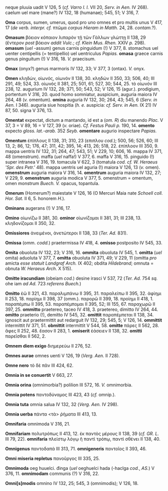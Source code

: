 neque pluuia uadit V 126, 5 (*cf. Varro l. l.* VII 20, *Serv. in Aen.*
IV 268). caelum uel mare (mane?) IV 132, 18 (humanae); 545, 51; V 316,
7.

**Oma** corpus, sumen, umerus, quod pro uno omnes et pro multis unus V
417, 17 (*de verb. interpr. cf.* πτῶμα *corpus Hieram in Matth.* 24, 28.
*contam.*?).

**Omasum** βόειον κόπαιον λιπαρὸν τῇ τῶν Γάλλων γλώττῃ II 138, 29
(ἔντερον *post* βόειον *addit Vulc.*; *cf. Klein Mus. Rhen.* XXIV *p.*
298). **omasum** (*uel* -assum) genus carnis pinguidum (!) V 377, 8.
stomachus uel uenter centipellis (= tentipellio) uel uentriculus
*Papias.* **omasa** graece carnis genus pinguitum (!) V 316, 18. *V.*
praecisum.

**Omax** (onyx?) genus marmoris IV 132, 33; V 377, 3 (ontax). *V.* onyx.

**Omen** κληδών, οἰωνός, οἰωνόν II 138, 30. κληδών II 350, 33; 506, 40;
III 291, 49; 524, 33. οἰωνός II 381, 25; 501, 61; 527, 30; 544, 25. τὸ
οἰωνόν III 238, 12. augurium IV 132, 28; 371, 50; 543, 52; V 126, 15
(agur.). prodigium, portentum V 316, 20. quod homo somniatur, auspicium,
auguria maiora IV 264, 48 (*v.* omentum). **omina** auguria IV 132, 30;
264, 43; 545, 6 (*Serv. in Aen.* I 346). auguria siue hospitia (*h.
e.* auspicia: *cf. Serv. in Aen.* IX 21) IV 87, 50. signa V 376, 13.

**Omentat** expectat, dictum a mantando, id est a (*om. R*) diu
manendo *Plac.* V 37, 3 = V 89, 16 = V 127, 39 (*v.* oriae). *Cf. Festus
Pauli p.* 190, 14. **omento** expecto *gloss. lat.-arab.* 352 *Seyb.*
**omentare** augurio inspectare *Papias.*

**Omentum** ἐπίπλους II 138, 31; 310, 23 (επιπλου *cod.*); 500, 56; 526,
60; III 13, 2; 86, 12; 176, 47; 311, 42; 395, 14; 413, 26; 518, 22.
ἐπίπλοον III 350, 9. mappa uentris IV 132, 31; 264, 47; 543, 51; V 229,
10; 606, 16. mappa IV 371, 48 (omenstrum). maffa (*uel* naffa!) V 377,
6. maffa V 316, 15. pinguido (!) super intranea V 316, 19. tomacula V
622, 3 (tomatula *cod. cf. W. Heraeus 'Spr. des Petr.'* 48). mappa
uentris uel aguria (!) maiora V 126, 13 (*v.* omen). **omenstrum**
auguria maiora V 316, 14. **omentrum** auguria maiora IV 132, 27; V 229,
9. **omenstrum** auguria modica V 377, 5. omenstrum = omentum, omen
monstrum *Buech. V.* opacus, topantula.

**Omerum** (Homerum?) maiestate V 126, 16 (O Mercuri Maia nate *Schoell
coll. Hor. Sat.* II 6, 5. honorem *H.*).

**Ominans** augerans (!) V 316, 17.

**Omino** οἰωνίζω II 381, 30. **ominor** οἰωνίζομαι II 381, 31; III 238,
13. κληδονίζομαι II 350, 32.

**Omissiores** ἀνειμένοι, ἀνετώτεροι II 138, 33 (*Ter. Ad.* 831).

**Omissa** (omm. *codd.*) praetermissa IV 418, 4. **omisso** postposito
IV 545, 33.

**Omita** obuoluta IV 132, 23; V 316, 16. **ommita** obuoluta IV 545, 1.
**omitta** (*uel* omita) aduoluta V 377, 7. **omitta** obuoluta IV 371,
49; V 229, 11 (omitta *pro* amicta *esse statuit Landgraf Arch.* IX
402; obdita *Hildebrand*; omnuta = obnuta *W. Heraeus Arch.* X 515).

**Omitte iracundiam** (obeiam *cod.*) desine irasci V 537, 72 (*Ter.
Ad.* 754 *sq.* ohe iam *ad Ad.* 723 *referens Buech.*)

**Omitto** ἐῶ II 321, 43. παραλιμπάνω II 395, 31. παραλείπω II 395, 32.
ἀφίημι II 253, 18. παρίημι II 398, 37 (omm.). παρορῶ II 399, 18. προίημι
II 418, 1. παραπέμπω II 395, 53. παραπέμπομαι II 395, 52; III 155, 67.
παραχωρῶ II 397, 25. **ommitto** praetereo, taceo IV 418, 3. praetereo,
dimitto IV 264, 44. **omitto** praeterio (!), demitto IV 545, 32.
**omittit** παραπέμπεται II 138, 34. ignoscit aut praetermittit aut
redarguit IV 132, 29; 545, 5; V 126, 14. **ommittit** intermittit IV
371, 51. **obmittit** intermittit V 544, 58. **omitte** πάρες II 562,
28. ἄφες II 252, 48. ἔασον II 283, 1. **omiserit** ἐάσειεν II 138, 32.
**omitti** παρεῖσθαι II 562, 2.

**Omnem diem exigo** διημερεύω II 276, 52.

**Omnes aurae** omnes uenti V 126, 19 (*Verg. Aen.* II 728).

**Omne nero** τὸ δὲ πᾶν III 424, 62.

**Omnia in se conuertit** V 663, 27.

**Omnia orina** (omnimorbia?) polilion III 572, 16. *V.* omnimorbia.

**Omnia potens** παντοδύναμος III 423, 43 (*cf.* omnip.).

**Omnia tuta** omnia salua IV 132, 32 (*Verg. Aen.* IV 298).

**Omnia uerba** πάντα \<τὰ\> ῥήματα III 413, 13.

**Omnifaria** omnimoda V 316, 21.

**Omnifariam** πολυτρόπως II 413, 12. ἐκ παντὸς μέρους II 138, 39 (*cf.
GR. L.* III 79, 22). **omnifaria** πλείστῳ λόγῳ ἢ παντὶ τρόπῳ, παντὶ
σθένει II 138, 40.

**Omnigenus** παντοδαπά III 313, 71. **omnigeneris** παντοῖος II 393,
46.

**Omni miseria repletus** πανοῦργος III 335, 25.

**Omnimoda** oeg huuelci. đinga (*uel* oeghuelci hada (-haclga *cod.*,
*AS.*) V 376, 11. **omnimodam** communis (?) V 316, 22.

**Omni\[s\]modis** omnino IV 132, 25; 545, 3 (omnimodis); V 126, 18.
